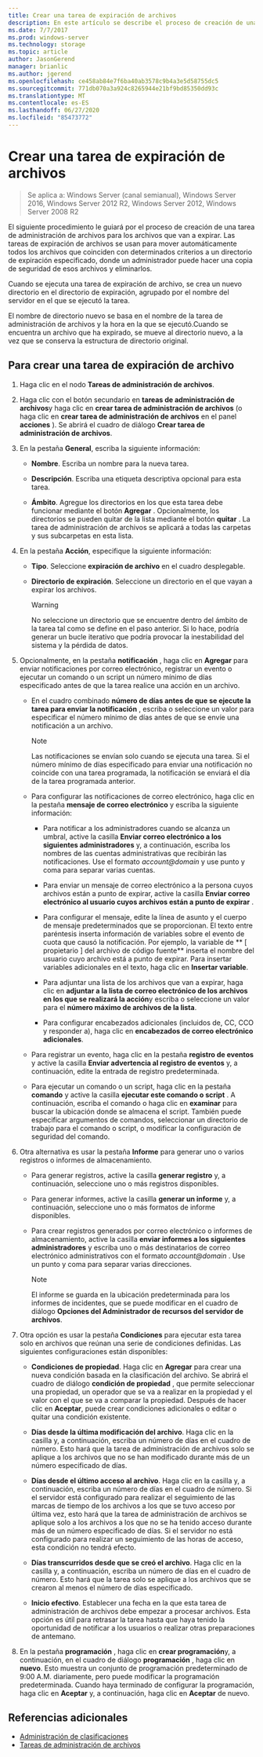 ```yaml
---
title: Crear una tarea de expiración de archivos
description: En este artículo se describe el proceso de creación de una tarea de administración de archivos para que los archivos expiren.
ms.date: 7/7/2017
ms.prod: windows-server
ms.technology: storage
ms.topic: article
author: JasonGerend
manager: brianlic
ms.author: jgerend
ms.openlocfilehash: ce458ab84e7f6ba40ab3578c9b4a3e5d58755dc5
ms.sourcegitcommit: 771db070a3a924c8265944e21bf9bd85350dd93c
ms.translationtype: MT
ms.contentlocale: es-ES
ms.lasthandoff: 06/27/2020
ms.locfileid: "85473772"
---
```

# <a name="create-a-file-expiration-task"></a>Crear una tarea de expiración de archivos

> Se aplica a: Windows Server (canal semianual), Windows Server 2016, Windows Server 2012 R2, Windows Server 2012, Windows Server 2008 R2

El siguiente procedimiento le guiará por el proceso de creación de una tarea de administración de archivos para los archivos que van a expirar. Las tareas de expiración de archivos se usan para mover automáticamente todos los archivos que coinciden con determinados criterios a un directorio de expiración especificado, donde un administrador puede hacer una copia de seguridad de esos archivos y eliminarlos.

Cuando se ejecuta una tarea de expiración de archivo, se crea un nuevo directorio en el directorio de expiración, agrupado por el nombre del servidor en el que se ejecutó la tarea.

El nombre de directorio nuevo se basa en el nombre de la tarea de administración de archivos y la hora en la que se ejecutó.Cuando se encuentra un archivo que ha expirado, se mueve al directorio nuevo, a la vez que se conserva la estructura de directorio original.

## <a name="to-create-a-file-expiration-task"></a>Para crear una tarea de expiración de archivo

1. Haga clic en el nodo **Tareas de administración de archivos**.

2. Haga clic con el botón secundario en **tareas de administración de archivos**y haga clic en **crear tarea de administración de archivos** (o haga clic en **crear tarea de administración de archivos** en el panel **acciones** ). Se abrirá el cuadro de diálogo **Crear tarea de administración de archivos**.

3. En la pestaña **General**, escriba la siguiente información:

   -   **Nombre**. Escriba un nombre para la nueva tarea.

   -   **Descripción**. Escriba una etiqueta descriptiva opcional para esta tarea.

   -   **Ámbito**. Agregue los directorios en los que esta tarea debe funcionar mediante el botón **Agregar** . Opcionalmente, los directorios se pueden quitar de la lista mediante el botón **quitar** . La tarea de administración de archivos se aplicará a todas las carpetas y sus subcarpetas en esta lista.

4. En la pestaña **Acción**, especifique la siguiente información:

   - **Tipo**. Seleccione **expiración de archivo** en el cuadro desplegable.

   - **Directorio de expiración**. Seleccione un directorio en el que vayan a expirar los archivos.

     > [!Warning]
     > No seleccione un directorio que se encuentre dentro del ámbito de la tarea tal como se define en el paso anterior. Si lo hace, podría generar un bucle iterativo que podría provocar la inestabilidad del sistema y la pérdida de datos.

5. Opcionalmente, en la pestaña **notificación** , haga clic en **Agregar** para enviar notificaciones por correo electrónico, registrar un evento o ejecutar un comando o un script un número mínimo de días especificado antes de que la tarea realice una acción en un archivo.

   - En el cuadro combinado **número de días antes de que se ejecute la tarea para enviar la notificación** , escriba o seleccione un valor para especificar el número mínimo de días antes de que se envíe una notificación a un archivo.

     > [!Note]
     > Las notificaciones se envían solo cuando se ejecuta una tarea. Si el número mínimo de días especificado para enviar una notificación no coincide con una tarea programada, la notificación se enviará el día de la tarea programada anterior.

   - Para configurar las notificaciones de correo electrónico, haga clic en la pestaña **mensaje de correo electrónico** y escriba la siguiente información:

     - Para notificar a los administradores cuando se alcanza un umbral, active la casilla **Enviar correo electrónico a los siguientes administradores** y, a continuación, escriba los nombres de las cuentas administrativas que recibirán las notificaciones. Use el formato <em>account@domain</em> y use punto y coma para separar varias cuentas.

     - Para enviar un mensaje de correo electrónico a la persona cuyos archivos están a punto de expirar, active la casilla **Enviar correo electrónico al usuario cuyos archivos están a punto de expirar** .

     - Para configurar el mensaje, edite la línea de asunto y el cuerpo de mensaje predeterminados que se proporcionan. El texto entre paréntesis inserta información de variables sobre el evento de cuota que causó la notificación. Por ejemplo, la variable de ** \[ propietario \] del archivo de código fuente** inserta el nombre del usuario cuyo archivo está a punto de expirar. Para insertar variables adicionales en el texto, haga clic en **Insertar variable**.

     - Para adjuntar una lista de los archivos que van a expirar, haga clic en **adjuntar a la lista de correo electrónico de los archivos en los que se realizará la acción**y escriba o seleccione un valor para el **número máximo de archivos de la lista**.

     - Para configurar encabezados adicionales (incluidos de, CC, CCO y responder a), haga clic en **encabezados de correo electrónico adicionales**.

   - Para registrar un evento, haga clic en la pestaña **registro de eventos** y active la casilla **Enviar advertencia al registro de eventos** y, a continuación, edite la entrada de registro predeterminada.

   - Para ejecutar un comando o un script, haga clic en la pestaña **comando** y active la casilla **ejecutar este comando o script** . A continuación, escriba el comando o haga clic en **examinar** para buscar la ubicación donde se almacena el script. También puede especificar argumentos de comandos, seleccionar un directorio de trabajo para el comando o script, o modificar la configuración de seguridad del comando.

6. Otra alternativa es usar la pestaña **Informe** para generar uno o varios registros o informes de almacenamiento.

   - Para generar registros, active la casilla **generar registro** y, a continuación, seleccione uno o más registros disponibles.

   - Para generar informes, active la casilla **generar un informe** y, a continuación, seleccione uno o más formatos de informe disponibles.

   - Para crear registros generados por correo electrónico o informes de almacenamiento, active la casilla **enviar informes a los siguientes administradores** y escriba uno o más destinatarios de correo electrónico administrativos con el formato <em>account@domain</em> . Use un punto y coma para separar varias direcciones.

     > [!Note]
     > El informe se guarda en la ubicación predeterminada para los informes de incidentes, que se puede modificar en el cuadro de diálogo **Opciones del Administrador de recursos del servidor de archivos**.

7. Otra opción es usar la pestaña **Condiciones** para ejecutar esta tarea solo en archivos que reúnan una serie de condiciones definidas. Las siguientes configuraciones están disponibles:

    -   **Condiciones de propiedad**. Haga clic en **Agregar** para crear una nueva condición basada en la clasificación del archivo. Se abrirá el cuadro de diálogo **condición de propiedad** , que permite seleccionar una propiedad, un operador que se va a realizar en la propiedad y el valor con el que se va a comparar la propiedad. Después de hacer clic en **Aceptar**, puede crear condiciones adicionales o editar o quitar una condición existente.

    -   **Días desde la última modificación del archivo**. Haga clic en la casilla y, a continuación, escriba un número de días en el cuadro de número. Esto hará que la tarea de administración de archivos solo se aplique a los archivos que no se han modificado durante más de un número especificado de días.

    -   **Días desde el último acceso al archivo**. Haga clic en la casilla y, a continuación, escriba un número de días en el cuadro de número. Si el servidor está configurado para realizar el seguimiento de las marcas de tiempo de los archivos a los que se tuvo acceso por última vez, esto hará que la tarea de administración de archivos se aplique solo a los archivos a los que no se ha tenido acceso durante más de un número especificado de días. Si el servidor no está configurado para realizar un seguimiento de las horas de acceso, esta condición no tendrá efecto.

    -   **Días transcurridos desde que se creó el archivo**. Haga clic en la casilla y, a continuación, escriba un número de días en el cuadro de número. Esto hará que la tarea solo se aplique a los archivos que se crearon al menos el número de días especificado.

    -   **Inicio efectivo**. Establecer una fecha en la que esta tarea de administración de archivos debe empezar a procesar archivos. Esta opción es útil para retrasar la tarea hasta que haya tenido la oportunidad de notificar a los usuarios o realizar otras preparaciones de antemano.

8. En la pestaña **programación** , haga clic en **crear programación**y, a continuación, en el cuadro de diálogo **programación** , haga clic en **nuevo**. Esto muestra un conjunto de programación predeterminado de 9:00 A.M. diariamente, pero puede modificar la programación predeterminada. Cuando haya terminado de configurar la programación, haga clic en **Aceptar** y, a continuación, haga clic en **Aceptar** de nuevo.

## <a name="additional-references"></a>Referencias adicionales

-   [Administración de clasificaciones](classification-management.md)
-   [Tareas de administración de archivos](file-management-tasks.md)